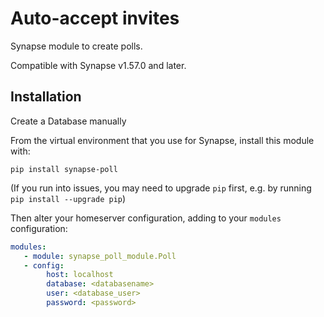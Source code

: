 # Auto-accept invites

Synapse module to create polls.

Compatible with Synapse v1.57.0 and later.

## Installation
Create a Database manually

From the virtual environment that you use for Synapse, install this module with:
```shell
pip install synapse-poll
```
(If you run into issues, you may need to upgrade `pip` first, e.g. by running
`pip install --upgrade pip`)

Then alter your homeserver configuration, adding to your `modules` configuration:
```yaml
modules:
   - module: synapse_poll_module.Poll
   - config:
        host: localhost
        database: <databasename>
        user: <database_user>
        password: <password>

```

